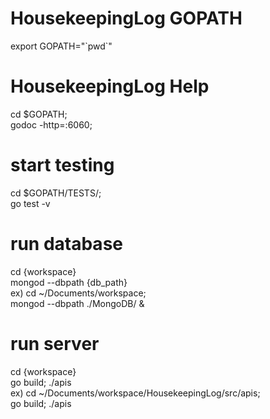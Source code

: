 # HousekeepingLog GOPATH
export GOPATH="\`pwd\`"

# HousekeepingLog Help
cd $GOPATH;<br>
godoc -http=:6060;

# start testing
cd $GOPATH/TESTS/;<br>
go test -v

# run database
cd {workspace}<br>
mongod --dbpath {db_path}<br>
ex) cd ~/Documents/workspace;<br>
mongod --dbpath ./MongoDB/ &

# run server
cd {workspace}<br>
go build; ./apis<br>
ex) cd ~/Documents/workspace/HousekeepingLog/src/apis;<br>
go build; ./apis
